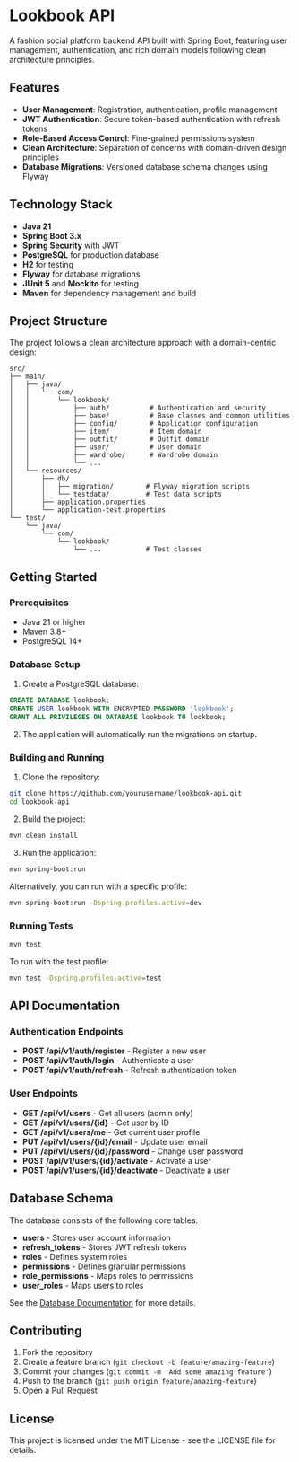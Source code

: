 # Lookbook API

A fashion social platform backend API built with Spring Boot, featuring user management, authentication, and rich domain models following clean architecture principles.

## Features

- **User Management**: Registration, authentication, profile management
- **JWT Authentication**: Secure token-based authentication with refresh tokens
- **Role-Based Access Control**: Fine-grained permissions system
- **Clean Architecture**: Separation of concerns with domain-driven design principles
- **Database Migrations**: Versioned database schema changes using Flyway

## Technology Stack

- **Java 21**
- **Spring Boot 3.x**
- **Spring Security** with JWT
- **PostgreSQL** for production database
- **H2** for testing
- **Flyway** for database migrations
- **JUnit 5** and **Mockito** for testing
- **Maven** for dependency management and build

## Project Structure

The project follows a clean architecture approach with a domain-centric design:

```
src/
├── main/
│   ├── java/
│   │   └── com/
│   │       └── lookbook/
│   │           ├── auth/          # Authentication and security
│   │           ├── base/          # Base classes and common utilities
│   │           ├── config/        # Application configuration
│   │           ├── item/          # Item domain
│   │           ├── outfit/        # Outfit domain
│   │           ├── user/          # User domain
│   │           ├── wardrobe/      # Wardrobe domain
│   │           └── ...
│   └── resources/
│       ├── db/
│       │   ├── migration/        # Flyway migration scripts
│       │   └── testdata/         # Test data scripts
│       ├── application.properties
│       └── application-test.properties
└── test/
    └── java/
        └── com/
            └── lookbook/
                └── ...           # Test classes
```

## Getting Started

### Prerequisites

- Java 21 or higher
- Maven 3.8+
- PostgreSQL 14+

### Database Setup

1. Create a PostgreSQL database:

```sql
CREATE DATABASE lookbook;
CREATE USER lookbook WITH ENCRYPTED PASSWORD 'lookbook';
GRANT ALL PRIVILEGES ON DATABASE lookbook TO lookbook;
```

2. The application will automatically run the migrations on startup.

### Building and Running

1. Clone the repository:

```bash
git clone https://github.com/yourusername/lookbook-api.git
cd lookbook-api
```

2. Build the project:

```bash
mvn clean install
```

3. Run the application:

```bash
mvn spring-boot:run
```

Alternatively, you can run with a specific profile:

```bash
mvn spring-boot:run -Dspring.profiles.active=dev
```

### Running Tests

```bash
mvn test
```

To run with the test profile:

```bash
mvn test -Dspring.profiles.active=test
```

## API Documentation

### Authentication Endpoints

- **POST /api/v1/auth/register** - Register a new user
- **POST /api/v1/auth/login** - Authenticate a user
- **POST /api/v1/auth/refresh** - Refresh authentication token

### User Endpoints

- **GET /api/v1/users** - Get all users (admin only)
- **GET /api/v1/users/{id}** - Get user by ID
- **GET /api/v1/users/me** - Get current user profile
- **PUT /api/v1/users/{id}/email** - Update user email
- **PUT /api/v1/users/{id}/password** - Change user password
- **POST /api/v1/users/{id}/activate** - Activate a user
- **POST /api/v1/users/{id}/deactivate** - Deactivate a user

## Database Schema

The database consists of the following core tables:

- **users** - Stores user account information
- **refresh_tokens** - Stores JWT refresh tokens
- **roles** - Defines system roles
- **permissions** - Defines granular permissions
- **role_permissions** - Maps roles to permissions
- **user_roles** - Maps users to roles

See the [Database Documentation](docs/database.md) for more details.

## Contributing

1. Fork the repository
2. Create a feature branch (`git checkout -b feature/amazing-feature`)
3. Commit your changes (`git commit -m 'Add some amazing feature'`)
4. Push to the branch (`git push origin feature/amazing-feature`)
5. Open a Pull Request

## License

This project is licensed under the MIT License - see the LICENSE file for details. 